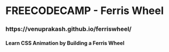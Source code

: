 <h1>FREECODECAMP - Ferris Wheel</h1>

<h3>https://venuprakash.github.io/ferriswheel/</h3>

<h4>Learn CSS Animation by Building a Ferris Wheel</h4>
